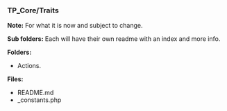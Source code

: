 ### TP_Core/Traits

**Note:** For what it is now and subject to change.

**Sub folders:** Each will have their own readme with an index and more info.

**Folders:** 
- Actions.

**Files:** 
- README.md
- _constants.php